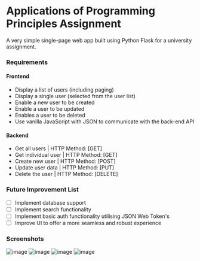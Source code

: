 # Applications of Programming Principles Assignment
A very simple single-page web app built using Python Flask for a university assignment.

### Requirements
#### Frontend
- Display a list of users (including paging)
- Display a single user (selected from the user list)
- Enable a new user to be created
- Enable a user to be updated
- Enables a user to be deleted
- Use vanilla JavaScript with JSON to communicate with the back-end API
#### Backend
- Get all users | HTTP Method: [GET]
- Get individual user | HTTP Method: [GET]
- Create new user | HTTP Method: [POST]
- Update user data | HTTP Method: [PUT]
- Delete the user | HTTP Method: [DELETE]

### Future Improvement List
- [ ] Implement database support
- [ ] Implement search functionality
- [ ] Implement basic auth functionality utilising JSON Web Token's
- [ ] Improve UI to offer a more seamless and robust experience

### Screenshots
![image](https://user-images.githubusercontent.com/75576058/113326205-44a01100-9311-11eb-8406-d31e5eeeea70.png)
![image](https://user-images.githubusercontent.com/75576058/113326484-a2ccf400-9311-11eb-9fc9-aaa17d606ec6.png)
![image](https://user-images.githubusercontent.com/75576058/113326538-b5472d80-9311-11eb-99d1-96d36e0354c2.png)
![image](https://user-images.githubusercontent.com/75576058/113326581-c55f0d00-9311-11eb-8ceb-269fe03e5b45.png)
